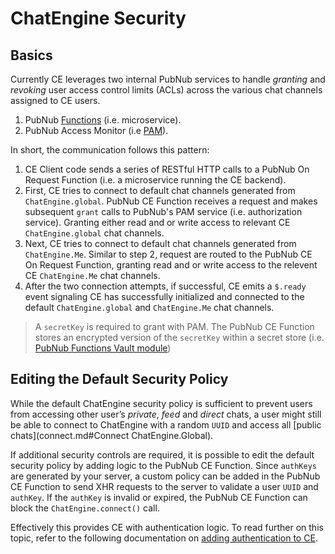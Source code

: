 # ChatEngine Security

## Basics

Currently CE leverages two internal PubNub services to handle _granting_ and _revoking_ user access control limits (ACLs) across the various chat channels assigned to CE users.

1. PubNub [Functions](https://www.pubnub.com/tutorials/pubnub-functions/) (i.e. microservice).
2. PubNub Access Monitor (i.e [PAM](https://www.pubnub.com/tutorials/pubnub-access-manager/)).

In short, the communication follows this pattern:

1. CE Client code sends a series of RESTful HTTP calls to a PubNub On Request Function (i.e. a microservice running the CE backend).
2. First, CE tries to connect to default chat channels generated from ```ChatEngine.global```. PubNub CE Function receives a request and makes subsequent ```grant``` calls to PubNub's PAM service (i.e. authorization service). Granting either read and or write access to relevant CE ```ChatEngine.global``` chat channels.
3. Next, CE tries to connect to default chat channels generated from ```ChatEngine.Me```. Similar to step 2, request are routed to the PubNub CE On Request Function, granting read and or write access to the relevent CE ```ChatEngine.Me``` chat channels.
4. After the two connection attempts, if successful, CE emits a ```$.ready``` event signaling CE has successfully initialized and connected to the default ```ChatEngine.global``` and ```ChatEngine.Me``` chat channels.

> A ```secretKey``` is required to grant with PAM. The PubNub CE Function stores an encrypted version of the ```secretKey``` within a secret store (i.e. [PubNub Functions Vault module](https://www.pubnub.com/docs/blocks/vault-module))

## Editing the Default Security Policy

While the default ChatEngine security policy is sufficient to prevent users from accessing other user’s _private_, _feed_ and _direct_ chats, a user might still be able to connect to ChatEngine with a random ```UUID``` and access all [public chats](connect.md#Connect ChatEngine.Global).

If additional security controls are required, it is possible to edit the default security policy by adding logic to the PubNub CE Function. Since ```authKeys``` are generated by your server, a custom policy can be added in the PubNub CE Function to send XHR requests to the server to validate a user ```UUID``` and ```authKey```. If the ```authKey``` is invalid or expired, the PubNub CE Function can block the ```ChatEngine.connect()``` call.

Effectively this provides CE with authentication logic. To read further on this topic, refer to the following documentation on [adding authentication to CE](../advancedConcepts/authentication.md).
